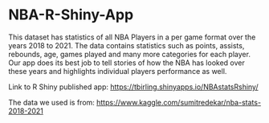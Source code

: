 # NBA-R-Shiny-App

This dataset has statistics of all NBA Players in a per game format over the years 2018 to 2021. The data contains statistics such as points, assists, rebounds, age, games played and many more categories for each player. Our app does its best job to tell stories of how the NBA has looked over these years and highlights individual players performance as well.

Link to R Shiny published app: https://tbirling.shinyapps.io/NBAstatsRshiny/

The data we used is from: https://www.kaggle.com/sumitredekar/nba-stats-2018-2021

